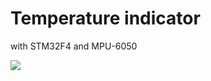 # Temperature indicator
with STM32F4 and MPU-6050

![](https://drive.google.com/file/d/15gr0pffHgMC23yRatauEqihMaUjcq8dy/view?usp=sharing)
